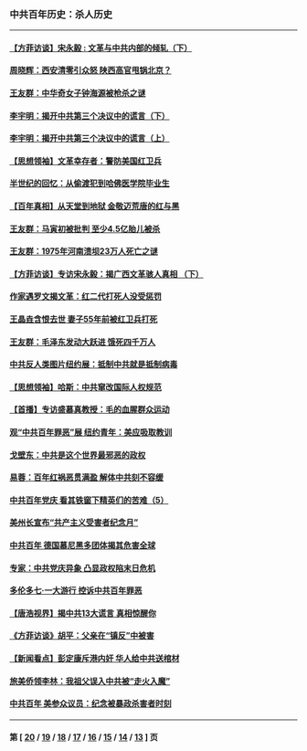 ### 中共百年历史：杀人历史
---
#### [【方菲访谈】宋永毅 : 文革与中共内部的倾轧（下）](../../pages/nf1176106/n13486836.md?03210430) 
#### [周晓辉：西安清零引众怒 陕西高官甩锅北京？](../../pages/nf1176106/n13484627.md?03210430) 
#### [王友群：中华奇女子钟海源被枪杀之谜](../../pages/nf1176106/n13430555.md?03210430) 
#### [李宇明：揭开中共第三个决议中的谎言（下）](../../pages/nf1176106/n13389389.md?03210430) 
#### [李宇明：揭开中共第三个决议中的谎言（上）](../../pages/nf1176106/n13388697.md?03210430) 
#### [【思想领袖】文革幸存者：警防美国红卫兵](../../pages/nf1176106/n13339289.md?03210430) 
#### [半世纪的回忆：从偷渡犯到哈佛医学院毕业生](../../pages/nf1176106/n13345328.md?03210430) 
#### [【百年真相】从天堂到地狱 金敬迈荒唐的红与黑](../../pages/nf1176106/n13336995.md?03210430) 
#### [王友群：马寅初被批判 至少4.5亿胎儿被杀](../../pages/nf1176106/n13260313.md?03210430) 
#### [王友群：1975年河南溃坝23万人死亡之谜](../../pages/nf1176106/n13231576.md?03210430) 
#### [【方菲访谈】专访宋永毅：揭广西文革骇人真相 （下）](../../pages/nf1176106/n13209074.md?03210430) 
#### [作家遇罗文揭文革：红二代打死人没受惩罚](../../pages/nf1176106/n13205254.md?03210430) 
#### [王晶垚含恨去世 妻子55年前被红卫兵打死](../../pages/nf1176106/n13203590.md?03210430) 
#### [王友群：毛泽东发动大跃进 饿死四千万人](../../pages/nf1176106/n13177158.md?03210430) 
#### [中共反人类图片纽约展：抵制中共就是抵制病毒](../../pages/nf1176106/n13115371.md?03210430) 
#### [【思想领袖】哈斯：中共窜改国际人权规范](../../pages/nf1176106/n13053647.md?03210430) 
#### [【首播】专访盛慕真教授：毛的血腥群众运动](../../pages/nf1176106/n13091782.md?03210430) 
#### [观“中共百年罪恶”展 纽约青年：美应吸取教训](../../pages/nf1176106/n13085246.md?03210430) 
#### [戈壁东：中共是这个世界最邪恶的政权](../../pages/nf1176106/n13085641.md?03210430) 
#### [易蓉：百年红祸恶贯满盈 解体中共刻不容缓](../../pages/nf1176106/n13084455.md?03210430) 
#### [中共百年党庆 看其铁窗下精英们的苦难（5）](../../pages/nf1176106/n13076766.md?03210430) 
#### [美州长宣布“共产主义受害者纪念月”](../../pages/nf1176106/n13074024.md?03210430) 
#### [中共百年 德国慕尼黑多团体揭其危害全球](../../pages/nf1176106/n13068873.md?03210430) 
#### [专家：中共党庆异象 凸显政权陷末日危机](../../pages/nf1176106/n13067084.md?03210430) 
#### [多伦多七·一大游行 控诉中共百年罪恶](../../pages/nf1176106/n13062043.md?03210430) 
#### [【唐浩视界】揭中共13大谎言 真相惊醒你](../../pages/nf1176106/n13065208.md?03210430) 
#### [《方菲访谈》胡平：父亲在“镇反”中被害](../../pages/nf1176106/n13064114.md?03210430) 
#### [【新闻看点】彭定康斥港内奸 华人给中共送棺材](../../pages/nf1176106/n13064230.md?03210430) 
#### [旅美侨领李林：我祖父误入中共被“走火入魔”](../../pages/nf1176106/n13062777.md?03210430) 
#### [中共百年 美参众议员：纪念被暴政杀害者时刻](../../pages/nf1176106/n13063735.md?03210430) 

---
#### 第 [ [20](./20.md?03210430) / [19](./19.md?03210430) / [18](./18.md?03210430) / [17](./17.md?03210430) / [16](./16.md?03210430) / [15](./15.md?03210430) / [14](./14.md?03210430) / [13](./13.md?03210430) ] 页
